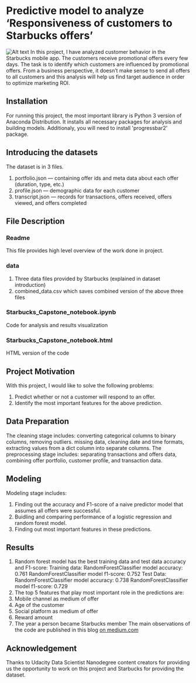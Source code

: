 # Predictive model to analyze ‘Responsiveness of customers to Starbucks offers’
![Alt text](https://www.bakingbusiness.com/ext/resources/2019/4/04292019/StarbucksRewardsApp_Lead.jpg?1556306856=true "Starbucks-Capstone-Project")
In this project, I have analyzed customer behavior in the Starbucks mobile app. The customers receive promotional offers every few days. The task is to identify which customers are influenced by promotional offers. From a business perspective, it doesn’t make sense to send all offers to all customers and this analysis will help us find target audience in order to optimize marketing ROI.
## Installation
For running this project, the most important library is Python 3 version of Anaconda Distribution. It installs all necessary packages for analysis and building models. Additionaly, you will need to install 'progressbar2' package.
## Introducing the datasets
The dataset is in 3 files. 
  1. portfolio.json — containing offer ids and meta data about each offer (duration, type, etc.)
  2. profile.json — demographic data for each customer
  3. transcript.json — records for transactions, offers received, offers viewed, and offers completed
## File Description
### Readme
This file provides high level overview of the work done in project.
### data
1. Three data files provided by Starbucks (explained in dataset introduction)
2. combined_data.csv which saves combined version of the above three files
### Starbucks_Capstone_notebook.ipynb
Code for analysis and results visualization
### Starbucks_Capstone_notebook.html
HTML version of the code
## Project Motivation
With this project, I would like to solve the following problems:
1. Predict whether or not a customer will respond to an offer.
2. Identify the most important features for the above prediction.
## Data Preparation
The cleaning stage includes: converting categorical columns to binary columns, removing outliers. missing data, cleaning date and time formats, extracting values from a dict column into separate columns.
The preprocessing stage includes: separating transactions and offers data, combining offer portfolio, customer profile, and transaction data.
## Modeling
Modeling stage includes: 
1. Finding out the accuracy and F1-score of a naive predictor model that assumes all offers were successful. 
2. Buidling and comparing performance of a logistic regression and random forest model. 
3. Finding out most important features in these predictions.
## Results
1. Random forest model has the best training data and test data accuracy and F1-score: 
  Training data:
    RandomForestClassifier model accuracy: 0.761
    RandomForestClassifier model f1-score: 0.752 
  Test Data:
    RandomForestClassifier model accuracy: 0.738
    RandomForestClassifier model f1-score: 0.729
2. The top 5 features that play most important role in the predictions are:
  1. Mobile channel as medium of offer
  2. Age of the customer
  3. Social platform as medium of offer
  4. Reward amount
  5. The year a person became Starbucks member
The main observations of the code are published in this blog [on medium.com](https://medium.com/starbucks-capstone-project/introduction-490213b1f474)
## Acknowledgement
Thanks to Udacity Data Scientist Nanodegree content creators for providing us the opportunity to work on this project and Starbucks for providing the dataset.
